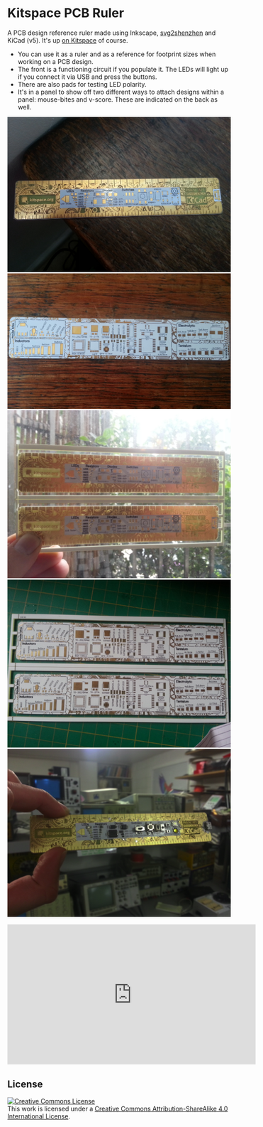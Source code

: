 # Kitspace PCB Ruler

A PCB design reference ruler made using Inkscape, [svg2shenzhen](https://github.com/badgeek/svg2shenzhen/) and KiCad (v5). It's up [on Kitspace](https://kitspace.org/boards/github.com/monostable/ruler/) of course.

- You can use it as a ruler and as a reference for footprint sizes when working on a PCB design.
- The front is a functioning circuit if you populate it. The LEDs will light up if you connect it via USB and press the buttons.
- There are also pads for testing LED polarity.
- It's in a panel to show off two different ways to attach designs within a panel: mouse-bites and v-score. These are indicated on the back as well.

![](front_no_panel.jpg)
![](back_no_panel.jpg)
![](front.jpg)
![](back.jpg)
![](front_populated.png)

<iframe width="560" height="315" src="https://www.youtube.com/embed/yOuZpUTyYj4" frameborder="0" allow="accelerometer; autoplay; encrypted-media; gyroscope; picture-in-picture" allowfullscreen></iframe>

## License

<a rel="license" href="http://creativecommons.org/licenses/by-sa/4.0/"><img alt="Creative Commons License" style="border-width:0" src="https://i.creativecommons.org/l/by-sa/4.0/88x31.png" /></a><br />This work is licensed under a <a rel="license" href="http://creativecommons.org/licenses/by-sa/4.0/">Creative Commons Attribution-ShareAlike 4.0 International License</a>.
